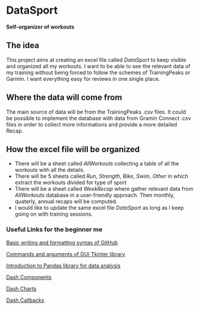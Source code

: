 # DataSport
**Self-organizer of workouts**

## The idea

This project aims at creating an excel file called *DataSport* to keep visible and organized all my workouts. I want to be able to see the relevant data of my training without being forced to follow the schemes of TrainingPeaks or Garmin. I want everything easy for reviews in one single place.

## Where the data will come from
The main source of data will be from the TrainingPeaks .csv files. It could be possible to implement the database with data from Gramin Connect .csv files in order to collect more informations and provide a more detailed Recap.

## How the excel file will be organized
- There will be a sheet called *AllWorkouts* collecting a table of all the workouts with all the details. 
- There will be 5 sheets called *Run*, *Strength*, *Bike*, *Swim*, *Other* in which extract the workouts divided for type of sport
- There will be a sheet called *WeekRecap* where gather relevant data from *AllWorkouts* database in a user-friendly approach. Then monthly, quaterly, annual recaps will be computed.
- I would like to update the same excel file *DataSport* as long as I keep going on with training sessions.



### **Useful Links for the beginner me**
[Basic writing and formatting syntax of GitHub](https://docs.github.com/en/get-started/writing-on-github/getting-started-with-writing-and-formatting-on-github/basic-writing-and-formatting-syntax)

[Commands and arguments of GUI Tkinter library](http://tkdocs.com/tutorial/widgets.html)

[Introduction to Pandas library for data analysis](https://pandas.pydata.org/docs/user_guide/10min.html)

[Dash Components](https://dash.plotly.com/dash-core-components)

[Dash Charts](https://plotly.com/python/)

[Dash Callbacks](https://dash.plotly.com/basic-callbacks)